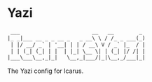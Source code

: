 # Yazi

```txt
 ___                       __   __        _
|_ _|___ __ _ _ __ _   _ __\ \ / /_ _ ___(_)
 | |/ __/ _` | '__| | | / __\ V / _` |_  / |
 | | (_| (_| | |  | |_| \__ \| | (_| |/ /| |
|___\___\__,_|_|   \__,_|___/|_|\__,_/___|_|

```

The Yazi config for Icarus.
